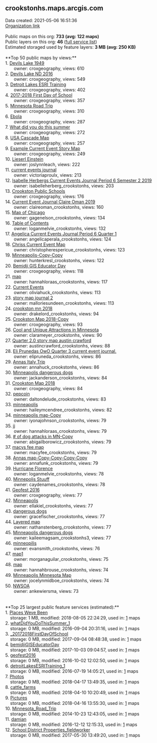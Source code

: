 <h2>crookstonhs.maps.arcgis.com</h2> Data created: 2021-05-06 16:51:36 <br /><a target='new' href='https://crookstonhs.maps.arcgis.com'>Organization link</a><br /><br />Public maps on this org: <b>733 (avg: 122 maps)</b><br />Public layers on this org: <b>46 </b>(<a target='new' href='https://services.arcgis.com/BOdJmByY1J6uGski/ArcGIS/rest/services'>full service list</a>)<br />Estimated storaged used by feature layers: <b>3 MB (avg: 250 KB)</b><br /><br />**Top 50 public maps by views:**<br />  1. <a target='new' href='https://www.arcgis.com/home/item.html?id=052eedff120042279b2ad568d66e523b'>Devils Lake 1949</a> <br />  &nbsp;&nbsp;&nbsp;&nbsp; &nbsp;&nbsp;owner: croxgeography, views: 610<br />  2. <a target='new' href='https://www.arcgis.com/home/item.html?id=50c45f7dc80a470995b7d86045148041'>Devils Lake ND 2016</a> <br />  &nbsp;&nbsp;&nbsp;&nbsp; &nbsp;&nbsp;owner: croxgeography, views: 549<br />  3. <a target='new' href='https://www.arcgis.com/home/item.html?id=6bbc7e3e5ad1439bb140e0b075c3c541'>Detroit Lakes ESRI Training</a> <br />  &nbsp;&nbsp;&nbsp;&nbsp; &nbsp;&nbsp;owner: croxgeography, views: 402<br />  4. <a target='new' href='https://www.arcgis.com/home/item.html?id=913ead66ee114d45834647b8e23817cb'>2017-2018 First Day of School</a> <br />  &nbsp;&nbsp;&nbsp;&nbsp; &nbsp;&nbsp;owner: croxgeography, views: 357<br />  5. <a target='new' href='https://www.arcgis.com/home/item.html?id=158ef9d80e614e3fb3c46aff9039141a'>Minnesota Road Trip</a> <br />  &nbsp;&nbsp;&nbsp;&nbsp; &nbsp;&nbsp;owner: croxgeography, views: 310<br />  6. <a target='new' href='https://www.arcgis.com/home/item.html?id=f792d606eb1048a29c033c1631243040'>Ebola</a> <br />  &nbsp;&nbsp;&nbsp;&nbsp; &nbsp;&nbsp;owner: croxgeography, views: 287<br />  7. <a target='new' href='https://www.arcgis.com/home/item.html?id=bd152e7d251249dfa1955dbc4ba52d62'>What did you do this summer</a> <br />  &nbsp;&nbsp;&nbsp;&nbsp; &nbsp;&nbsp;owner: croxgeography, views: 272<br />  8. <a target='new' href='https://www.arcgis.com/home/item.html?id=4c02a9a8184a433d915730bb0391aeb1'>USA Cascade Map</a> <br />  &nbsp;&nbsp;&nbsp;&nbsp; &nbsp;&nbsp;owner: croxgeography, views: 257<br />  9. <a target='new' href='https://www.arcgis.com/home/item.html?id=ef9624a347db445c910f1cfcccd94f8e'>Example Current Event Story Map</a> <br />  &nbsp;&nbsp;&nbsp;&nbsp; &nbsp;&nbsp;owner: croxgeography, views: 249<br />  10. <a target='new' href='https://www.arcgis.com/home/item.html?id=4b3943e603d14980a5228cbc51c82ae9'>Lieserl Einstein</a> <br />  &nbsp;&nbsp;&nbsp;&nbsp; &nbsp;&nbsp;owner: joslynnleach, views: 222<br />  11. <a target='new' href='https://www.arcgis.com/home/item.html?id=8be66e4be8964d22bc2d63cdc9deddef'>current events journal</a> <br />  &nbsp;&nbsp;&nbsp;&nbsp; &nbsp;&nbsp;owner: victoriaproulx, views: 213<br />  12. <a target='new' href='https://www.arcgis.com/home/item.html?id=60a4d141d5d14f57afc1fd1fb9816691'>Isabelle Herbergs Current Events Journal Period 6 Semester 2 2019</a> <br />  &nbsp;&nbsp;&nbsp;&nbsp; &nbsp;&nbsp;owner: isabelleherberg_crookstonhs, views: 203<br />  13. <a target='new' href='https://www.arcgis.com/home/item.html?id=f8d565f1e46f488d8a21188d562bccc3'>Crookston Public Schools</a> <br />  &nbsp;&nbsp;&nbsp;&nbsp; &nbsp;&nbsp;owner: croxgeography, views: 176<br />  14. <a target='new' href='https://www.arcgis.com/home/item.html?id=9cf9b19188634db789b29bc2f38b20af'>Current Event Journal Claire Oman 2019</a> <br />  &nbsp;&nbsp;&nbsp;&nbsp; &nbsp;&nbsp;owner: claireoman_crookstonhs, views: 160<br />  15. <a target='new' href='https://www.arcgis.com/home/item.html?id=30e0bd65a6d84bd99e064f7189690f87'>Map of Chicago</a> <br />  &nbsp;&nbsp;&nbsp;&nbsp; &nbsp;&nbsp;owner: gagenelson_crookstonhs, views: 134<br />  16. <a target='new' href='https://www.arcgis.com/home/item.html?id=e3447ab71251403fa8f46003f895c3e5'>Table of Contents</a> <br />  &nbsp;&nbsp;&nbsp;&nbsp; &nbsp;&nbsp;owner: loganmelvie_crookstonhs, views: 132<br />  17. <a target='new' href='https://www.arcgis.com/home/item.html?id=4fedc1624c42471cb875adea2818cadf'>Angelica Current Events Journal Period 6 Quarter 1</a> <br />  &nbsp;&nbsp;&nbsp;&nbsp; &nbsp;&nbsp;owner: angelicaperala_crookstonhs, views: 124<br />  18. <a target='new' href='https://www.arcgis.com/home/item.html?id=1949b320b3304863b6d7aa2c2285d472'>Chriss Current Event Map</a> <br />  &nbsp;&nbsp;&nbsp;&nbsp; &nbsp;&nbsp;owner: christopherespericue_crookstonhs, views: 123<br />  19. <a target='new' href='https://www.arcgis.com/home/item.html?id=a3aac2c6b34a44d296a636d70b06e001'>Minneapolis-Copy-Copy</a> <br />  &nbsp;&nbsp;&nbsp;&nbsp; &nbsp;&nbsp;owner: hunterkresl_crookstonhs, views: 122<br />  20. <a target='new' href='https://www.arcgis.com/home/item.html?id=2b3fbf9f2d9648679743ef5a05622e26'>Bemidji GIS Educator Day</a> <br />  &nbsp;&nbsp;&nbsp;&nbsp; &nbsp;&nbsp;owner: croxgeography, views: 118<br />  21. <a target='new' href='https://www.arcgis.com/home/item.html?id=3cf537b6b39e4b618699cd9ef1a654e3'>map</a> <br />  &nbsp;&nbsp;&nbsp;&nbsp; &nbsp;&nbsp;owner: hannahloraas_crookstonhs, views: 117<br />  22. <a target='new' href='https://www.arcgis.com/home/item.html?id=188022676ede4218bd42f95d9ac80f0f'>Current Events</a> <br />  &nbsp;&nbsp;&nbsp;&nbsp; &nbsp;&nbsp;owner: oliviahuck_crookstonhs, views: 113<br />  23. <a target='new' href='https://www.arcgis.com/home/item.html?id=830dca42491d458fb968cb7f721ac912'>story map journal 2</a> <br />  &nbsp;&nbsp;&nbsp;&nbsp; &nbsp;&nbsp;owner: malloriesundeen_crookstonhs, views: 113<br />  24. <a target='new' href='https://www.arcgis.com/home/item.html?id=f50d093adada4b4ea7c0c258e7cd7618'>crookston mn 2018</a> <br />  &nbsp;&nbsp;&nbsp;&nbsp; &nbsp;&nbsp;owner: drakelord_crookstonhs, views: 94<br />  25. <a target='new' href='https://www.arcgis.com/home/item.html?id=41ea0b6c56d448a3aa750571314edb62'>Crookston Map 2018-Copy</a> <br />  &nbsp;&nbsp;&nbsp;&nbsp; &nbsp;&nbsp;owner: croxgeography, views: 93<br />  26. <a target='new' href='https://www.arcgis.com/home/item.html?id=2ad0c8bde4fd400bbb025d9b86ba6dd2'>Cool and Unique Attractions in Minnesota</a> <br />  &nbsp;&nbsp;&nbsp;&nbsp; &nbsp;&nbsp;owner: clarameyer_crookstonhs, views: 90<br />  27. <a target='new' href='https://www.arcgis.com/home/item.html?id=e494394119ee4b47a3007afbf305edd5'>Quarter 2.0 story map  austin crawford</a> <br />  &nbsp;&nbsp;&nbsp;&nbsp; &nbsp;&nbsp;owner: austincrawford_crookstonhs, views: 88<br />  28. <a target='new' href='https://www.arcgis.com/home/item.html?id=7d58d15863794afc8a7f4ed9da4b464f'>Eli Prunedas OwO Quarter 3 current event journal.</a> <br />  &nbsp;&nbsp;&nbsp;&nbsp; &nbsp;&nbsp;owner: elipruneda_crookstonhs, views: 86<br />  29. <a target='new' href='https://www.arcgis.com/home/item.html?id=05fec61629df431492747b734abde844'>Annas Italy Trip</a> <br />  &nbsp;&nbsp;&nbsp;&nbsp; &nbsp;&nbsp;owner: annahuck_crookstonhs, views: 86<br />  30. <a target='new' href='https://www.arcgis.com/home/item.html?id=fbf7c0e0d68c4f3581bb2f04f6ff890e'>Minneapolis dangerous dogs</a> <br />  &nbsp;&nbsp;&nbsp;&nbsp; &nbsp;&nbsp;owner: jackanderson_crookstonhs, views: 84<br />  31. <a target='new' href='https://www.arcgis.com/home/item.html?id=da90f1066b334b7799b3c5e377356020'>Crookston Map 2018</a> <br />  &nbsp;&nbsp;&nbsp;&nbsp; &nbsp;&nbsp;owner: croxgeography, views: 84<br />  32. <a target='new' href='https://www.arcgis.com/home/item.html?id=81ee84db5e7a415b86b6d5b44c63ed28'>pepcoin</a> <br />  &nbsp;&nbsp;&nbsp;&nbsp; &nbsp;&nbsp;owner: daltondelude_crookstonhs, views: 83<br />  33. <a target='new' href='https://www.arcgis.com/home/item.html?id=a0b0b15db08a4161a35cd5892ef6802f'>minneapolis</a> <br />  &nbsp;&nbsp;&nbsp;&nbsp; &nbsp;&nbsp;owner: haileymcendree_crookstonhs, views: 82<br />  34. <a target='new' href='https://www.arcgis.com/home/item.html?id=f0c78b988574424da3205f85d4fdc622'>minneapolis map-Copy</a> <br />  &nbsp;&nbsp;&nbsp;&nbsp; &nbsp;&nbsp;owner: iyonajohnson_crookstonhs, views: 79<br />  35. <a target='new' href='https://www.arcgis.com/home/item.html?id=992bfe7b696d4dd78e49c826617698db'>jj</a> <br />  &nbsp;&nbsp;&nbsp;&nbsp; &nbsp;&nbsp;owner: hannahloraas_crookstonhs, views: 79<br />  36. <a target='new' href='https://www.arcgis.com/home/item.html?id=d87875331fce45849cdab481f136245f'># of dog attacks in MN-Copy</a> <br />  &nbsp;&nbsp;&nbsp;&nbsp; &nbsp;&nbsp;owner: abigailborowicz_crookstonhs, views: 79<br />  37. <a target='new' href='https://www.arcgis.com/home/item.html?id=0ba29d9d574a4539ad802d2b409f0ff8'>macys fee map</a> <br />  &nbsp;&nbsp;&nbsp;&nbsp; &nbsp;&nbsp;owner: macyfee_crookstonhs, views: 79<br />  38. <a target='new' href='https://www.arcgis.com/home/item.html?id=065d0a9200a64997a342d0a19fa637eb'>Annas map-Copy-Copy-Copy-Copy</a> <br />  &nbsp;&nbsp;&nbsp;&nbsp; &nbsp;&nbsp;owner: annafunk_crookstonhs, views: 79<br />  39. <a target='new' href='https://www.arcgis.com/home/item.html?id=60c2a9664ceb4aeea17d71a01e8e263d'>Hurricane Florence</a> <br />  &nbsp;&nbsp;&nbsp;&nbsp; &nbsp;&nbsp;owner: loganmelvie_crookstonhs, views: 78<br />  40. <a target='new' href='https://www.arcgis.com/home/item.html?id=7b99ca4933a344bdba7cfec6b91e0b3f'>Minnepolis Stuuff</a> <br />  &nbsp;&nbsp;&nbsp;&nbsp; &nbsp;&nbsp;owner: caydenames_crookstonhs, views: 78<br />  41. <a target='new' href='https://www.arcgis.com/home/item.html?id=d1402f4f1df54062bd9f8c2ec84d0773'>Geofest 2016</a> <br />  &nbsp;&nbsp;&nbsp;&nbsp; &nbsp;&nbsp;owner: croxgeography, views: 77<br />  42. <a target='new' href='https://www.arcgis.com/home/item.html?id=eddc410c49834326998fa9d6c35e1357'>Minneapolis</a> <br />  &nbsp;&nbsp;&nbsp;&nbsp; &nbsp;&nbsp;owner: ellakiel_crookstonhs, views: 77<br />  43. <a target='new' href='https://www.arcgis.com/home/item.html?id=03dc982b165548e4af2a7968319d09f2'>dangerous dogs</a> <br />  &nbsp;&nbsp;&nbsp;&nbsp; &nbsp;&nbsp;owner: gracefischer_crookstonhs, views: 77<br />  44. <a target='new' href='https://www.arcgis.com/home/item.html?id=07d4aecc7b6a4bc6938262013c077247'>Layered map</a> <br />  &nbsp;&nbsp;&nbsp;&nbsp; &nbsp;&nbsp;owner: nathanstenberg_crookstonhs, views: 77<br />  45. <a target='new' href='https://www.arcgis.com/home/item.html?id=903152d67ae64d62943de11eb6f688aa'>Minneapolis dangerous dogs</a> <br />  &nbsp;&nbsp;&nbsp;&nbsp; &nbsp;&nbsp;owner: kaileemagsam_crookstonhs3, views: 77<br />  46. <a target='new' href='https://www.arcgis.com/home/item.html?id=9a2bb0adb1a740ec98109ce3a41aff14'>minneopilis</a> <br />  &nbsp;&nbsp;&nbsp;&nbsp; &nbsp;&nbsp;owner: evansmith_crookstonhs, views: 76<br />  47. <a target='new' href='https://www.arcgis.com/home/item.html?id=ea3bdfe3733946fc9da38390efa21996'>map1</a> <br />  &nbsp;&nbsp;&nbsp;&nbsp; &nbsp;&nbsp;owner: morganaguilar_crookstonhs, views: 75<br />  48. <a target='new' href='https://www.arcgis.com/home/item.html?id=2b9351180cfa459e8e82a940888aa715'>map</a> <br />  &nbsp;&nbsp;&nbsp;&nbsp; &nbsp;&nbsp;owner: hannahbrouse_crookstonhs, views: 74<br />  49. <a target='new' href='https://www.arcgis.com/home/item.html?id=c25b5d97e8a74984a8983bfd67cf6017'>Minneapolis Minnesota Map</a> <br />  &nbsp;&nbsp;&nbsp;&nbsp; &nbsp;&nbsp;owner: jocelynmidboe_crookstonhs, views: 74<br />  50. <a target='new' href='https://www.arcgis.com/home/item.html?id=0082c5278d624ee7bd7544da5ceb4fc2'>NWSOA</a> <br />  &nbsp;&nbsp;&nbsp;&nbsp; &nbsp;&nbsp;owner: ankewiersma, views: 73<br /><br /><br />**Top 25 largest public feature services (estimated):**<br /> 1. <a target='new' href='https://www.arcgis.com/home/item.html?id=2ee20c236d80423c8f936c8fca4581da'>Places Weve Been</a><br /> &nbsp;&nbsp;&nbsp;&nbsp;storage: 1 MB, modified: 2018-08-05 22:24:29,  used in: <a target='new' href='https://ed-ind-tb.s3-us-west-1.amazonaws.com/ADI/2ee20c236d80423c8f936c8fca4581da.html'> 1</a> maps<br /> 2. <a target='new' href='https://www.arcgis.com/home/item.html?id=36ab4f19c07442e6bc4c808a651ddaab'>whatDidYouDoThisSummer_1</a><br /> &nbsp;&nbsp;&nbsp;&nbsp;storage: 0 MB, modified: 2016-09-04 20:31:16,  used in: <a target='new' href='https://ed-ind-tb.s3-us-west-1.amazonaws.com/ADI/36ab4f19c07442e6bc4c808a651ddaab.html'> 1</a> maps<br /> 3. <a target='new' href='https://www.arcgis.com/home/item.html?id=28d94ffaaf6e46cdb11010f71fb52c18'>_20172018FirstDayOfSchool</a><br /> &nbsp;&nbsp;&nbsp;&nbsp;storage: 0 MB, modified: 2017-09-04 08:48:38,  used in: <a target='new' href='https://ed-ind-tb.s3-us-west-1.amazonaws.com/ADI/28d94ffaaf6e46cdb11010f71fb52c18.html'> 1</a> maps<br /> 4. <a target='new' href='https://www.arcgis.com/home/item.html?id=d60a60f953764c40befd8ad0a002c9ba'>bemidjiGISEducatorDay</a><br /> &nbsp;&nbsp;&nbsp;&nbsp;storage: 0 MB, modified: 2017-10-03 09:04:57,  used in: <a target='new' href='https://ed-ind-tb.s3-us-west-1.amazonaws.com/ADI/d60a60f953764c40befd8ad0a002c9ba.html'> 1</a> maps<br /> 5. <a target='new' href='https://www.arcgis.com/home/item.html?id=4f91f0832912460e8c533a20f2ce8cdf'>geofest2016</a><br /> &nbsp;&nbsp;&nbsp;&nbsp;storage: 0 MB, modified: 2016-10-02 12:02:50,  used in: <a target='new' href='https://ed-ind-tb.s3-us-west-1.amazonaws.com/ADI/4f91f0832912460e8c533a20f2ce8cdf.html'> 1</a> maps<br /> 6. <a target='new' href='https://www.arcgis.com/home/item.html?id=84cad83635de46319ff56e039894b657'>detroitLakesESRITraining_1</a><br /> &nbsp;&nbsp;&nbsp;&nbsp;storage: 0 MB, modified: 2016-07-19 14:05:21,  used in: <a target='new' href='https://ed-ind-tb.s3-us-west-1.amazonaws.com/ADI/84cad83635de46319ff56e039894b657.html'> 1</a> maps<br /> 7. <a target='new' href='https://www.arcgis.com/home/item.html?id=e95b6eae8c8f49818a1a5759f67494e7'>Photos</a><br /> &nbsp;&nbsp;&nbsp;&nbsp;storage: 0 MB, modified: 2018-04-17 13:49:35,  used in: <a target='new' href='https://ed-ind-tb.s3-us-west-1.amazonaws.com/ADI/e95b6eae8c8f49818a1a5759f67494e7.html'> 1</a> maps<br /> 8. <a target='new' href='https://www.arcgis.com/home/item.html?id=acaf3a309396415bae69ad79ba0d1643'>cattle_farms</a><br /> &nbsp;&nbsp;&nbsp;&nbsp;storage: 0 MB, modified: 2018-04-10 10:20:49,  used in: <a target='new' href='https://ed-ind-tb.s3-us-west-1.amazonaws.com/ADI/acaf3a309396415bae69ad79ba0d1643.html'> 1</a> maps<br /> 9. <a target='new' href='https://www.arcgis.com/home/item.html?id=ca0075d2bc6b463386cb4815211e7123'>Pictures</a><br /> &nbsp;&nbsp;&nbsp;&nbsp;storage: 0 MB, modified: 2018-04-16 13:55:30,  used in: <a target='new' href='https://ed-ind-tb.s3-us-west-1.amazonaws.com/ADI/ca0075d2bc6b463386cb4815211e7123.html'> 1</a> maps<br /> 10. <a target='new' href='https://www.arcgis.com/home/item.html?id=e714855af95b4fb88729b05eda039555'>Minnesota_Road_Trip</a><br /> &nbsp;&nbsp;&nbsp;&nbsp;storage: 0 MB, modified: 2014-10-23 12:43:05,  used in: <a target='new' href='https://ed-ind-tb.s3-us-west-1.amazonaws.com/ADI/e714855af95b4fb88729b05eda039555.html'> 1</a> maps<br /> 11. <a target='new' href='https://www.arcgis.com/home/item.html?id=2c46a629e764498087e4aba98eb51908'>damian</a><br /> &nbsp;&nbsp;&nbsp;&nbsp;storage: 0 MB, modified: 2016-12-12 12:15:33,  used in: <a target='new' href='https://ed-ind-tb.s3-us-west-1.amazonaws.com/ADI/2c46a629e764498087e4aba98eb51908.html'> 1</a> maps<br /> 12. <a target='new' href='https://www.arcgis.com/home/item.html?id=ad21b8ab06f841609410a9e9ecf3275e'>School District Properties_fieldworker</a><br /> &nbsp;&nbsp;&nbsp;&nbsp;storage: 0 MB, modified: 2017-05-30 13:49:20,  used in: <a target='new' href='https://ed-ind-tb.s3-us-west-1.amazonaws.com/ADI/ad21b8ab06f841609410a9e9ecf3275e.html'> 1</a> maps<br />